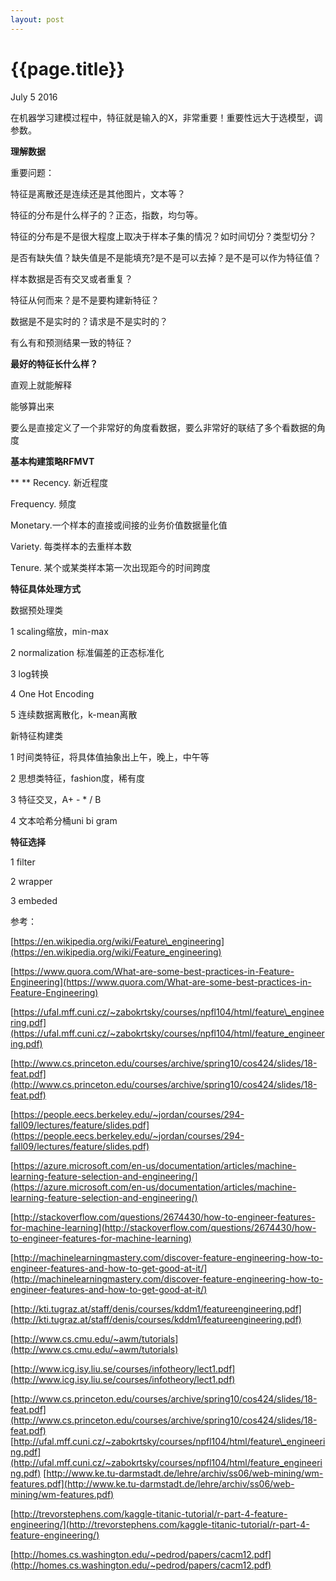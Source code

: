 ```yaml
---
layout: post
---
```


{{page.title}}
====
<p class="meta">July 5 2016</p>

在机器学习建模过程中，特征就是输入的X，非常重要！重要性远大于选模型，调参数。

**理解数据**

重要问题：

 特征是离散还是连续还是其他图片，文本等？

 特征的分布是什么样子的？正态，指数，均匀等。

 特征的分布是不是很大程度上取决于样本子集的情况？如时间切分？类型切分？

 是否有缺失值？缺失值是不是能填充?是不是可以去掉？是不是可以作为特征值？

 样本数据是否有交叉或者重复？

 特征从何而来？是不是要构建新特征？

 数据是不是实时的？请求是不是实时的？

 有么有和预测结果一致的特征？

**最好的特征长什么样？**

 直观上就能解释

 能够算出来

 要么是直接定义了一个非常好的角度看数据，要么非常好的联结了多个看数据的角度

**基本构建策略RFMVT**

**       ** Recency. 新近程度

Frequency. 频度

Monetary.一个样本的直接或间接的业务价值数据量化值

Variety. 每类样本的去重样本数

Tenure. 某个或某类样本第一次出现距今的时间跨度

**特征具体处理方式**

 数据预处理类

1 scaling缩放，min-max

2 normalization 标准偏差的正态标准化

3 log转换

4 One Hot Encoding

5 连续数据离散化，k-mean离散

新特征构建类

1 时间类特征，将具体值抽象出上午，晚上，中午等

2 思想类特征，fashion度，稀有度

3 特征交叉，A+ - \* / B

4 文本哈希分桶uni bi gram

**特征选择**

 1 filter

 2 wrapper

 3 embeded

参考：

[https://en.wikipedia.org/wiki/Feature\_engineering](https://en.wikipedia.org/wiki/Feature_engineering)

[https://www.quora.com/What-are-some-best-practices-in-Feature-Engineering](https://www.quora.com/What-are-some-best-practices-in-Feature-Engineering)

[https://ufal.mff.cuni.cz/~zabokrtsky/courses/npfl104/html/feature\_engineering.pdf](https://ufal.mff.cuni.cz/~zabokrtsky/courses/npfl104/html/feature_engineering.pdf)

[http://www.cs.princeton.edu/courses/archive/spring10/cos424/slides/18-feat.pdf](http://www.cs.princeton.edu/courses/archive/spring10/cos424/slides/18-feat.pdf)

[https://people.eecs.berkeley.edu/~jordan/courses/294-fall09/lectures/feature/slides.pdf](https://people.eecs.berkeley.edu/~jordan/courses/294-fall09/lectures/feature/slides.pdf)

[https://azure.microsoft.com/en-us/documentation/articles/machine-learning-feature-selection-and-engineering/](https://azure.microsoft.com/en-us/documentation/articles/machine-learning-feature-selection-and-engineering/)

[http://stackoverflow.com/questions/2674430/how-to-engineer-features-for-machine-learning](http://stackoverflow.com/questions/2674430/how-to-engineer-features-for-machine-learning)

[http://machinelearningmastery.com/discover-feature-engineering-how-to-engineer-features-and-how-to-get-good-at-it/](http://machinelearningmastery.com/discover-feature-engineering-how-to-engineer-features-and-how-to-get-good-at-it/)

[http://kti.tugraz.at/staff/denis/courses/kddm1/featureengineering.pdf](http://kti.tugraz.at/staff/denis/courses/kddm1/featureengineering.pdf)

[http://www.cs.cmu.edu/~awm/tutorials](http://www.cs.cmu.edu/~awm/tutorials)

[http://www.icg.isy.liu.se/courses/infotheory/lect1.pdf](http://www.icg.isy.liu.se/courses/infotheory/lect1.pdf)

[http://www.cs.princeton.edu/courses/archive/spring10/cos424/slides/18-feat.pdf](http://www.cs.princeton.edu/courses/archive/spring10/cos424/slides/18-feat.pdf)   [http://ufal.mff.cuni.cz/~zabokrtsky/courses/npfl104/html/feature\_engineering.pdf](http://ufal.mff.cuni.cz/~zabokrtsky/courses/npfl104/html/feature_engineering.pdf)   [http://www.ke.tu-darmstadt.de/lehre/archiv/ss06/web-mining/wm-features.pdf](http://www.ke.tu-darmstadt.de/lehre/archiv/ss06/web-mining/wm-features.pdf)

[http://trevorstephens.com/kaggle-titanic-tutorial/r-part-4-feature-engineering/](http://trevorstephens.com/kaggle-titanic-tutorial/r-part-4-feature-engineering/)

[http://homes.cs.washington.edu/~pedrod/papers/cacm12.pdf](http://homes.cs.washington.edu/~pedrod/papers/cacm12.pdf)
